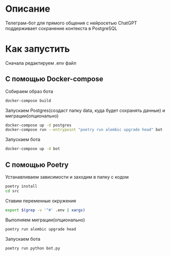 # Описание
Телеграм-бот для прямого общения с нейросетью ChatGPT    
поддерживает сохранение контекста в PostgreSQL

# Как запустить
Сначала редактируем .env файл

## С помощью Docker-compose

Собираем образ бота
```bash
docker-compose build
```

Запускаем Postgres(создаст папку data, куда будет сохранять данные) и миграции(опционально)
```bash
docker-compose up -d postgres
docker-compose run --entrypoint "poetry run alembic upgrade head" bot
```

Запускаем бота
```bash
docker-compose up -d bot
```


## С помощью Poetry

Устанавливаем зависимости и заходим в папку с кодом
```bash
poetry install
cd src
```
Ставим переменные окружения
```bash
export $(grep -v '^#' .env | xargs)
```

Выполняем миграции(опционально)
```bash
poetry run alembic upgrade head
```

Запускаем бота
```bash
poetry run python bot.py
```
